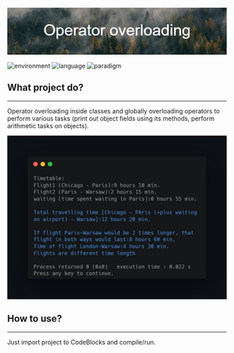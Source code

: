 ![project_banner](banner.png)

![environment](https://img.shields.io/badge/programming%20%20environment-CodeBlocks-blueviolet)
![language](https://img.shields.io/badge/language-C%2B%2B-orange)
![paradigm](https://img.shields.io/badge/paradigm-OOP-blue)
## What project do?
___

Operator overloading inside classes and globally overloading operators to perform various tasks (print out object fields using its methods, perform arithmetic tasks on objects).

![](exec1.png)

## How to use?
___
Just import project to CodeBlocks and compile/run.


<!--https://banner.godori.dev/-->
<!--https://shields.io/-->
<!--https://carbon.now.sh/-->